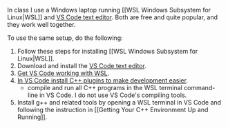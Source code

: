 In class I use a Windows laptop running [[WSL Windows Subsystem for Linux|WSL]] and [VS Code text editor](https://code.visualstudio.com/). Both are free and quite popular, and they work well together.

To use the same setup, do the following:
1. Follow these steps for installing [[WSL Windows Subsystem for Linux|WSL]].
2. Download and install the [VS Code text editor](https://code.visualstudio.com/).
3. [Get VS Code working with WSL](https://code.visualstudio.com/docs/remote/wsl).
4. [In VS Code install C++ plugins to make development easier](https://code.visualstudio.com/docs/languages/cpp).
	-  compile and run all C++ programs in the WSL terminal command-line in VS Code. I do not use VS Code's compiling tools.
5. Install g++ and related tools by opening a WSL terminal in VS Code and following the instruction in [[Getting Your C++ Environment Up and Running]].

   